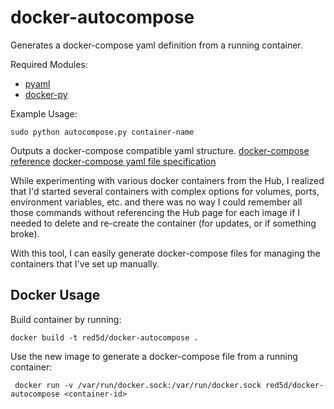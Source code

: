 # docker-autocompose
Generates a docker-compose yaml definition from a running container.

Required Modules:
* [pyaml](https://pypi.python.org/pypi/pyaml/)
* [docker-py](https://pypi.python.org/pypi/docker-py)

Example Usage:

    sudo python autocompose.py container-name

Outputs a docker-compose compatible yaml structure.
[docker-compose reference](https://docs.docker.com/compose/)
[docker-compose yaml file specification](https://docs.docker.com/compose/compose-file/)

While experimenting with various docker containers from the Hub, I realized that I'd started several containers with complex options for volumes, ports, environment variables, etc. and there was no way I could remember all those commands without referencing the Hub page for each image if I needed to delete and re-create the container (for updates, or if something broke).

With this tool, I can easily generate docker-compose files for managing the containers that I've set up manually.

## Docker Usage

Build container by running:

    docker build -t red5d/docker-autocompose .

Use the new image to generate a docker-compose file from a running container:

     docker run -v /var/run/docker.sock:/var/run/docker.sock red5d/docker-autocompose <container-id>

